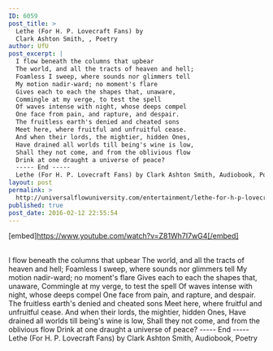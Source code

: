 ```yaml
---
ID: 6059
post_title: >
  Lethe (For H. P. Lovecraft Fans) by
  Clark Ashton Smith, , Poetry
author: UfU
post_excerpt: |
  I flow beneath the columns that upbear
  The world, and all the tracts of heaven and hell;
  Foamless I sweep, where sounds nor glimmers tell
  My motion nadir-ward; no moment's flare
  Gives each to each the shapes that, unaware,
  Commingle at my verge, to test the spell
  Of waves intense with night, whose deeps compel
  One face from pain, and rapture, and despair.
  The fruitless earth's denied and cheated sons
  Meet here, where fruitful and unfruitful cease.
  And when their lords, the mightier, hidden Ones,
  Have drained all worlds till being's wine is low,
  Shall they not come, and from the oblivious flow
  Drink at one draught a universe of peace?
  ----- End -----
  Lethe (For H. P. Lovecraft Fans) by Clark Ashton Smith, Audiobook, Poetry
layout: post
permalink: >
  http://universalflowuniversity.com/entertainment/lethe-for-h-p-lovecraft-fans-by-clark-ashton-smith-poetry/
published: true
post_date: 2016-02-12 22:55:54
---
```

[embed]https://www.youtube.com/watch?v=Z81Wh7I7wG4[/embed]</br></br>
<p>I flow beneath the columns that upbear
The world, and all the tracts of heaven and hell;
Foamless I sweep, where sounds nor glimmers tell
My motion nadir-ward; no moment's flare
Gives each to each the shapes that, unaware,
Commingle at my verge, to test the spell
Of waves intense with night, whose deeps compel
One face from pain, and rapture, and despair.
The fruitless earth's denied and cheated sons
Meet here, where fruitful and unfruitful cease.
And when their lords, the mightier, hidden Ones,
Have drained all worlds till being's wine is low,
Shall they not come, and from the oblivious flow
Drink at one draught a universe of peace?
----- End -----
Lethe (For H. P. Lovecraft Fans) by Clark Ashton Smith, Audiobook, Poetry</p>